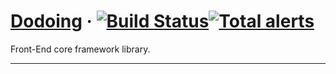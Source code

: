 # [Dodoing](https://www.iwangzh.com/) &middot; [![Build Status](https://travis-ci.com/vocoWone/dodoing.svg?branch=master)](https://travis-ci.com/vocoWone/dodoing)[![Total alerts](https://img.shields.io/lgtm/alerts/g/vocoWone/dodoing.svg?logo=lgtm&logoWidth=18)](https://lgtm.com/projects/g/vocoWone/dodoing/alerts/)
Front-End core framework library.

----
